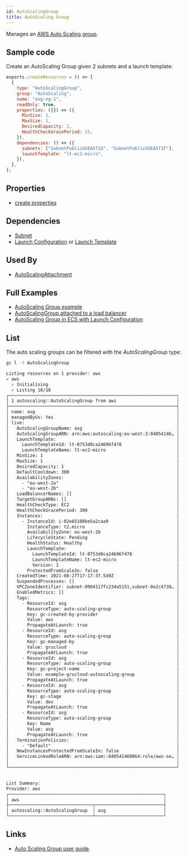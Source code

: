 ```yaml
---
id: AutoScalingGroup
title: AutoScaling Group
---
```


Manages an [AWS Auto Scaling group](https://console.aws.amazon.com/ec2autoscaling/home).

## Sample code

Create an AutoScaling Group given 2 subnets and a launch template:

```js
exports.createResources = () => [
  {
    type: "AutoScalingGroup",
    group: "AutoScaling",
    name: "asg-ng-1",
    readOnly: true,
    properties: ({}) => ({
      MinSize: 1,
      MaxSize: 1,
      DesiredCapacity: 1,
      HealthCheckGracePeriod: 15,
    }),
    dependencies: () => ({
      subnets: ["SubnetPublicUSEAST1D", "SubnetPublicUSEAST1F"],
      launchTemplate: "lt-ec2-micro",
    }),
  },
];
```

## Properties

- [create properties](https://docs.aws.amazon.com/AWSJavaScriptSDK/latest/AWS/AutoScaling.html#createAutoScalingGroup-property)

## Dependencies

- [Subnet](../EC2/Subnet.md)
- [Launch Configuration](./LaunchConfiguration.md) or [Launch Template](../EC2/LaunchTemplate.md)

## Used By

- [AutoScalingAttachment](./AutoScalingAttachment.md)

## Full Examples

- [AutoScaling Group example](https://github.com/grucloud/grucloud/tree/main/examples/aws/AutoScaling/autoScalingGroup)
- [AutoScalingGroup attached to a load balancer](https://github.com/grucloud/grucloud/tree/main/examples/aws/ELBv2/load-balancer)
- [AutoScaling Group in ECS with Launch Configuration](https://github.com/grucloud/grucloud/tree/main/examples/aws/ECS/ecs-simple)

## List

The auto scaling groups can be filtered with the _AutoScalingGroup_ type:

```sh
gc l -t AutoScalingGroup
```

```txt
Listing resources on 1 provider: aws
✓ aws
  ✓ Initialising
  ✓ Listing 18/18
┌────────────────────────────────────────────────────────────────┐
│ 1 autoscaling::AutoScalingGroup from aws                       │
├────────────────────────────────────────────────────────────────┤
│ name: asg                                                      │
│ managedByUs: Yes                                               │
│ live:                                                          │
│   AutoScalingGroupName: asg                                    │
│   AutoScalingGroupARN: arn:aws:autoscaling:eu-west-2:84054146… │
│   LaunchTemplate:                                              │
│     LaunchTemplateId: lt-0753d0ca24696f478                     │
│     LaunchTemplateName: lt-ec2-micro                           │
│   MinSize: 1                                                   │
│   MaxSize: 1                                                   │
│   DesiredCapacity: 1                                           │
│   DefaultCooldown: 300                                         │
│   AvailabilityZones:                                           │
│     - "eu-west-2a"                                             │
│     - "eu-west-2b"                                             │
│   LoadBalancerNames: []                                        │
│   TargetGroupARNs: []                                          │
│   HealthCheckType: EC2                                         │
│   HealthCheckGracePeriod: 300                                  │
│   Instances:                                                   │
│     - InstanceId: i-02e65188be5a2caa9                          │
│       InstanceType: t2.micro                                   │
│       AvailabilityZone: eu-west-2b                             │
│       LifecycleState: Pending                                  │
│       HealthStatus: Healthy                                    │
│       LaunchTemplate:                                          │
│         LaunchTemplateId: lt-0753d0ca24696f478                 │
│         LaunchTemplateName: lt-ec2-micro                       │
│         Version: 1                                             │
│       ProtectedFromScaleIn: false                              │
│   CreatedTime: 2021-08-27T17:17:37.549Z                        │
│   SuspendedProcesses: []                                       │
│   VPCZoneIdentifier: subnet-0904117fc234a5151,subnet-0e2c4739… │
│   EnabledMetrics: []                                           │
│   Tags:                                                        │
│     - ResourceId: asg                                          │
│       ResourceType: auto-scaling-group                         │
│       Key: gc-created-by-provider                              │
│       Value: aws                                               │
│       PropagateAtLaunch: true                                  │
│     - ResourceId: asg                                          │
│       ResourceType: auto-scaling-group                         │
│       Key: gc-managed-by                                       │
│       Value: grucloud                                          │
│       PropagateAtLaunch: true                                  │
│     - ResourceId: asg                                          │
│       ResourceType: auto-scaling-group                         │
│       Key: gc-project-name                                     │
│       Value: example-grucloud-autoscaling-group                │
│       PropagateAtLaunch: true                                  │
│     - ResourceId: asg                                          │
│       ResourceType: auto-scaling-group                         │
│       Key: gc-stage                                            │
│       Value: dev                                               │
│       PropagateAtLaunch: true                                  │
│     - ResourceId: asg                                          │
│       ResourceType: auto-scaling-group                         │
│       Key: Name                                                │
│       Value: asg                                               │
│       PropagateAtLaunch: true                                  │
│   TerminationPolicies:                                         │
│     - "Default"                                                │
│   NewInstancesProtectedFromScaleIn: false                      │
│   ServiceLinkedRoleARN: arn:aws:iam::840541460064:role/aws-se… │
│                                                                │
└────────────────────────────────────────────────────────────────┘


List Summary:
Provider: aws
┌───────────────────────────────────────────────────────────┐
│ aws                                                       │
├────────────────────────────────┬──────────────────────────┤
│ autoscaling::AutoScalingGroup  │ asg                      │
└────────────────────────────────┴──────────────────────────┘
```

## Links

- [Auto Scaling Group user guide](https://docs.aws.amazon.com/autoscaling/ec2/userguide/AutoScalingGroup.html).
